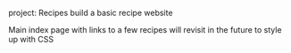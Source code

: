 project: Recipes
build a basic recipe website

Main index page with links to a few recipes
will revisit in the future to style up with CSS

